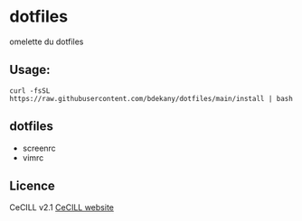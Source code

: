 # dotfiles
omelette du dotfiles

## Usage:
    curl -fsSL https://raw.githubusercontent.com/bdekany/dotfiles/main/install | bash

## dotfiles

 - screenrc
 - vimrc

## Licence
CeCILL v2.1
[CeCILL website](http://cecill.info/)
